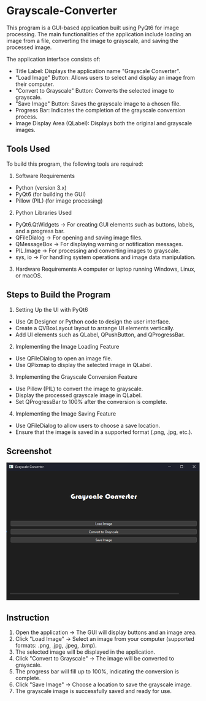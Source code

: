 # Grayscale-Converter
This program is a GUI-based application built using PyQt6 for image processing. The main functionalities of the application include loading an image from a file, converting the image to grayscale, and saving the processed image.

The application interface consists of:
- Title Label: Displays the application name "Grayscale Converter".
- "Load Image" Button: Allows users to select and display an image from their computer.
- "Convert to Grayscale" Button: Converts the selected image to grayscale.
- "Save Image" Button: Saves the grayscale image to a chosen file.
- Progress Bar: Indicates the completion of the grayscale conversion process.
- Image Display Area (QLabel): Displays both the original and grayscale images.

## Tools Used
To build this program, the following tools are required:

1. Software Requirements
- Python (version 3.x)
- PyQt6 (for building the GUI)
- Pillow (PIL) (for image processing)

2. Python Libraries Used
- PyQt6.QtWidgets → For creating GUI elements such as buttons, labels, and a progress bar.
- QFileDialog → For opening and saving image files.
- QMessageBox → For displaying warning or notification messages.
- PIL.Image → For processing and converting images to grayscale.
- sys, io → For handling system operations and image data manipulation.

3. Hardware Requirements
A computer or laptop running Windows, Linux, or macOS.

## Steps to Build the Program
1.  Setting Up the UI with PyQt6
- Use Qt Designer or Python code to design the user interface.
- Create a QVBoxLayout layout to arrange UI elements vertically.
- Add UI elements such as QLabel, QPushButton, and QProgressBar.

2. Implementing the Image Loading Feature
- Use QFileDialog to open an image file.
- Use QPixmap to display the selected image in QLabel.

3. Implementing the Grayscale Conversion Feature
- Use Pillow (PIL) to convert the image to grayscale.
- Display the processed grayscale image in QLabel.
- Set QProgressBar to 100% after the conversion is complete.

4. Implementing the Image Saving Feature
- Use QFileDialog to allow users to choose a save location.
- Ensure that the image is saved in a supported format (.png, .jpg, etc.).

## Screenshot
![image](Image/Image_Grayscale.png)

## Instruction
1. Open the application → The GUI will display buttons and an image area.
2. Click "Load Image" → Select an image from your computer (supported formats: .png, .jpg, .jpeg, .bmp).
3. The selected image will be displayed in the application.
4. Click "Convert to Grayscale" → The image will be converted to grayscale.
5. The progress bar will fill up to 100%, indicating the conversion is complete.
6. Click "Save Image" → Choose a location to save the grayscale image.
7. The grayscale image is successfully saved and ready for use.